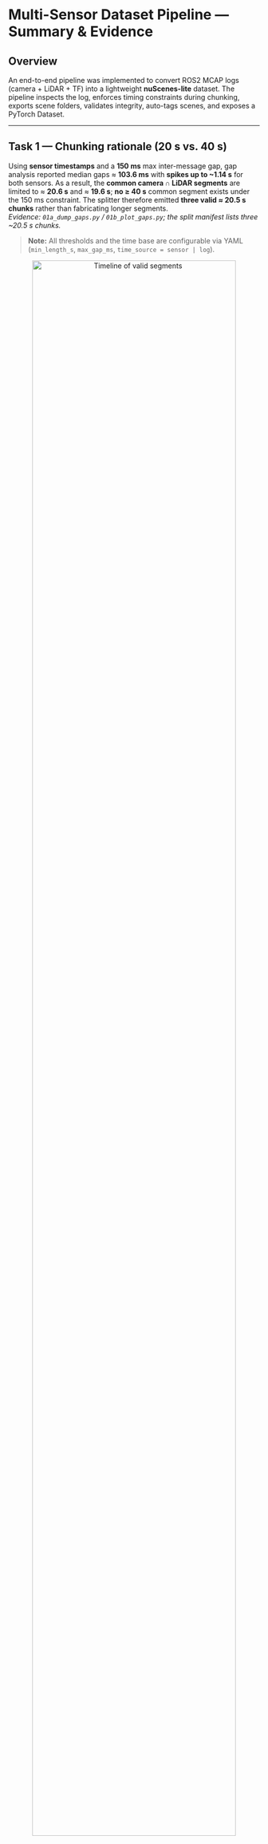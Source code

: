 # Multi-Sensor Dataset Pipeline — Summary & Evidence

## Overview
An end-to-end pipeline was implemented to convert ROS2 MCAP logs (camera + LiDAR + TF) into a lightweight **nuScenes-lite** dataset. The pipeline inspects the log, enforces timing constraints during chunking, exports scene folders, validates integrity, auto-tags scenes, and exposes a PyTorch Dataset.

---

## Task 1 — Chunking rationale (20 s vs. 40 s)
Using **sensor timestamps** and a **150 ms** max inter-message gap, gap analysis reported median gaps ≈ **103.6 ms** with **spikes up to ~1.14 s** for both sensors. As a result, the **common camera ∩ LiDAR segments** are limited to ≈ **20.6 s** and ≈ **19.6 s**; **no ≥ 40 s** common segment exists under the 150 ms constraint. The splitter therefore emitted **three valid ≈ 20.5 s chunks** rather than fabricating longer segments.  
*Evidence: `01a_dump_gaps.py` / `01b_plot_gaps.py`; the split manifest lists three ~20.5 s chunks.*

> **Note:** All thresholds and the time base are configurable via YAML (`min_length_s`, `max_gap_ms`, `time_source = sensor | log`).

<p align="center">
  <img src="../out/figs/segments_timeline.png" alt="Timeline of valid segments" width="90%">
</p>
<p align="center"><em>Timeline of valid segments per sensor and their common overlap. No shared segment ≥ 40s exists under current gap constraints.</em></p>

---

## Task 2 — Dataset format & purpose

**Chosen format:** a lightweight nuScenes-lite layout per scene. The builder (`02_build_dataset.py`) writes:


- `images/left/<ts>.jpg` — JPEG frames  
- `lidar/<ts>.bin` — LiDAR as float32 `[N,4]` (x, y, z, intensity)  
- `poses/<ts>.json` — optional per-frame 4×4 pose  
- `calib/{camera_left.json, T_<cam>__<lidar>.json}` — intrinsics and static extrinsics  
- `index/samples.json` — scene-level index with relative paths and timestamps

An optional global `manifest.parquet` lists samples across scenes for fast tabular filtering/analytics when datasets grow or move to object storage. **Training does not depend on this file**; it is produced for curation at scale.

### Why this format works
- **Simple and debuggable.** Plain folders, one JSON index per scene, and flat binaries keep I/O predictable and easy to inspect.
- **Efficient.** Point clouds are stored as raw float32 `[N,4]`; images are JPEG; pairing is done once during build time.
- **Low complexity.** No custom container formats or heavy dependencies are required for training.
- **Quality & validation.** Configuration is YAML-driven and a validator checks `samples.json`, file presence, decodability (image/LiDAR), and calib/pose consistency.
- **Scales cleanly.** The format supports training directly from per-scene folders, and an optional Parquet manifest (`manifest.parquet`) enables fast global filtering or analytics (e.g., with PyArrow or Polars) — without modifying the training layout.


### What the builder actually does (`02_build_dataset.py`)
1. **Reads config & chunk manifest** (`configs/build_dataset.yaml`, `out/chunks_demo.json`).
2. **Extracts intrinsics** from `camera_info` → `calib/camera_left.json`.
3. **Resolves static extrinsics** from `/tf_static` (e.g., `T_camera_frame__lidar_frame.json`).
4. **Streams each chunk window**: decodes camera JPEGs and LiDAR PointCloud2 to `.bin (float32 [N,4])`.
5. **Time pairing**: for each camera timestamp, pairs the nearest LiDAR within `pair_tolerance_ms=50` (configurable).  
   *(Optional)* applies a constant offset if needed.
6. **Pose per frame (optional)**: if a TF is available near the timestamp, writes `poses/<ts>.json` (4×4).
7. **Writes the scene index** `index/samples.json` with relative paths (image/lidar/pose) and calib refs.
8. **(Optional)** Appends a row per frame to **`out/dataset/manifest.parquet`** for global cataloging.

### Optional — Dataset validation (`03_validate_dataset.py`)

**Purpose.** Sanity-check the built dataset before training.

**What it checks**
- Per-scene structure: `images/`, `lidar/`, `poses/`, `calib/`, and `index/samples.json`.
- `samples.json`: exists, has frames, and all **relative paths** resolve on disk.
- Spot-checks N samples per scene:
  - Image decodes to `H×W×3`
  - LiDAR `.bin` is float32, shape `[N,4]`, finite values
  - Pose (if present) is a valid `4×4` matrix
- Calibration presence (`camera_left.json`, `T_*`).
- **Optional:** quick Parquet sanity check (`--check-parquet`) reading only `["scene_id","timestamp_ns"]`.


---

## Task 3 — PyTorch Dataset accessors

`MultiSensorNuScenesLite` loads the dataset produced in Task 2 and exposes, per sample:

- **Camera image:** `torch.Tensor [C, H, W]` (RGB)  
- **LiDAR point cloud:** `torch.Tensor [N, 4]` (x, y, z, intensity; variable length)  
- **Pose:** `torch.Tensor [4, 4]` or `None`  
- **Also provides:** `timestamp_ns`, `scene`, and calibration dicts (`intrinsics`, `static_extrinsics`)

### Batch contract
Using the provided `collate_default`, a batch has:
- `image` → `torch.Tensor [B, 3, H, W]`  
- `pointcloud` → `List[torch.Tensor [Ni, 4]]` (variable lengths)  
- `pose_T` → `List[torch.Tensor [4, 4] or None]`  
- `timestamp_ns` → `List[int]`, `intrinsics` / `static_extrinsics` → `List[dict]`, `scene` → `List[str]`

### How to use
    from src.multi_sensor_dataset import MultiSensorNuScenesLite, collate_default
    from torch.utils.data import DataLoader

    ds = MultiSensorNuScenesLite(root="out/dataset")  # reads per-scene index/samples.json
    dl = DataLoader(ds, batch_size=4, shuffle=True, num_workers=4, collate_fn=collate_default)
    batch = next(iter(dl))
    print(batch["image"].shape)          # [B, 3, H, W]
    print(batch["pointcloud"][0].shape)  # [N, 4]
    print(batch["pose_T"][0].shape if batch["pose_T"][0] is not None else None)

> **Data source used by the Dataset:** all paths/metadata come from **`scene_XXX/index/samples.json`**.  
> **`manifest.parquet` is not required** and is not consulted by the Dataset class.

---

## Auto-tagging (`04_make_tags.py`)
This tool derives **per-scene metadata** and **tags** to make large collections easy to filter.  
Outputs:
- Per-scene: `scene_XXX/tags.json`
- Global (optional): `out/dataset/tags.csv`, `out/dataset/tags.parquet`

### What it computes (from code)

- **Timing**
  - `paired_fps` ≈ `num_frames / duration_s` (rounded to 0.001 in JSON, and **tag** `fps~<x.y>` rounded to 0.1).
  - `median_dt_ms`, `p95_dt_ms` from consecutive timestamp diffs.

- **Camera**
  - Reads `calib/camera_left.json` → `width`, `height`, and `distortion_model` (e.g., `plumb_bob`).
  - **Tags**: `res=<W>x<H>`, `cam_model=<distortion>` (only if present).

- **Extrinsics**
  - Presence of any `calib/T_*.json` (e.g., `T_camera_frame__lidar_frame.json`).
  - **Tags**: `extrinsics` (present) or `no-extrinsics`.

- **Pose**
  - Counts frames with a `poses/<ts>.json` file.
  - `pose_coverage` = `frames_with_pose / num_frames`.
  - Samples up to `--max-poses-to-sample` pose files and records `pairs_sampled` (IDs in each pose JSON).
  - **Tags**: `pose` (present) or `no-pose`.

- **LiDAR density**
  - For each `lidar/<ts>.bin`, estimates points by `filesize // 16` (each point is 4×float32).
  - Computes `avg/min/max` points per frame.
  - **Buckets** (tag):
    - `dense-lidar` if `avg_pts >= 120_000`
    - `mid-lidar` if `avg_pts >= 60_000`
    - `sparse-lidar` otherwise

### Why these tags (filtering rationale)

- **pose / extrinsics** → ensures scenes are usable for **sensor fusion** and **ego-motion** tasks.  
- **res=WxH / cam_model=…** → controls **input shape** and **undistortion** choices; compatible with model configs.  
- **fps~x.y** → sequences with consistent cadence benefit **temporal** and **VIO/SLAM** training.  
- **dense-/mid-/sparse-lidar** → rough proxy for **scene richness** and **compute cost** (useful for balanced sampling).


---

## CI & reproducibility
- **CI (lint + import):** a lightweight GitHub Actions workflow runs Black and a smoke import on every PR/commit.
- **Dataset Smoke (manual):** an on-demand workflow accepts a small MCAP URL, runs **gap analysis → split → build → validate → tag**, and uploads artifacts (`out/figs`, `manifest.parquet`, `tags.csv`, one `samples.json`). Large/private logs are intended to run locally or on a self-hosted runner.

---


## Scaling & storage plan

**Today:** train from the per-scene nuScenes-lite folders on local disk (the Dataset reads `index/samples.json`).  
**If remote is needed:** store **bundled scenes** in object storage (e.g., `scene_<id>.tar` or WebDataset shards) to avoid small-file overhead; keep a small **catalog** at the root (`manifest.parquet`, `tags.csv/parquet`) to filter/select which scenes to fetch.  
**Workflow:** filter with the catalog → download only the selected scene bundles → extract → train (no code changes).  
**IDs & evolution:** use stable scene IDs (e.g., `scene_<start_ns>`) and **append-only** writes; if the volume grows, promote the catalog to Delta/Iceberg later without changing the per-scene training layout.

---

## Future work
- **Team alignment.** Agree on stable scene IDs, tagging scheme, and acceptance gates (e.g., min segment length, max gap, pairing tolerance).  
- **One-click runs.** Keep the manual GitHub Action as a smoke test; later, orchestrate the same stages end-to-end (Step Functions/ECS) with clear input/output contracts.  
- **Scale & storage.** Store scenes as bundled objects in S3 (cost-friendly), keep a small Parquet/CSV catalog for selection, and upgrade to Iceberg later if needed.  
- **Productization.** Extend to multi-camera, optional LiDAR compression/sharding, and add lightweight drift/quality signals to the catalog to trigger retraining.


---

## Evidence from this run
- Recording ≈ **114.0 s**; ≈ **1087** camera / ≈ **1081** LiDAR messages.
- Gaps (sensor time): median ≈ **103.6 ms**; **max ≈ 1.14 s** → no ≥ 40 s common segment at 150 ms.
- Output: **3 scenes ~20.5–20.6 s**; **596 paired samples** total; validation passed; tags generated; global Parquet manifest written.
See full commands, console output, and artifacts: **[**EVIDENCE.md**](EVIDENCE.md)**.